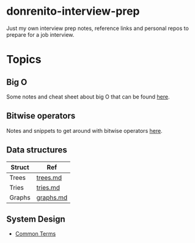 # donrenito-interview-prep
Just my own interview prep notes, reference links and personal repos to prepare for a job interview.

# Topics

## Big O
Some notes and cheat sheet about big O that can be found [here](bigo.md).

## Bitwise operators
Notes and snippets to get around with bitwise operators [here](bitwise.md).

## Data structures

|   Struct  | Ref                    |
| ---       | ---                    |
| Trees     | [trees.md](trees.md)   |
| Tries     | [tries.md](trees.md)   |
| Graphs    | [graphs.md](graphs.md) |

## System Design

- [Common Terms](system_design_terms.md)